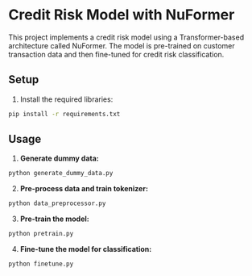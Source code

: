 
# Credit Risk Model with NuFormer

This project implements a credit risk model using a Transformer-based architecture called NuFormer. The model is pre-trained on customer transaction data and then fine-tuned for credit risk classification.

## Setup

1. Install the required libraries:
```bash
pip install -r requirements.txt
```

## Usage

1. **Generate dummy data:**
```bash
python generate_dummy_data.py
```

2. **Pre-process data and train tokenizer:**
```bash
python data_preprocessor.py
```

3. **Pre-train the model:**
```bash
python pretrain.py
```

4. **Fine-tune the model for classification:**
```bash
python finetune.py
```

